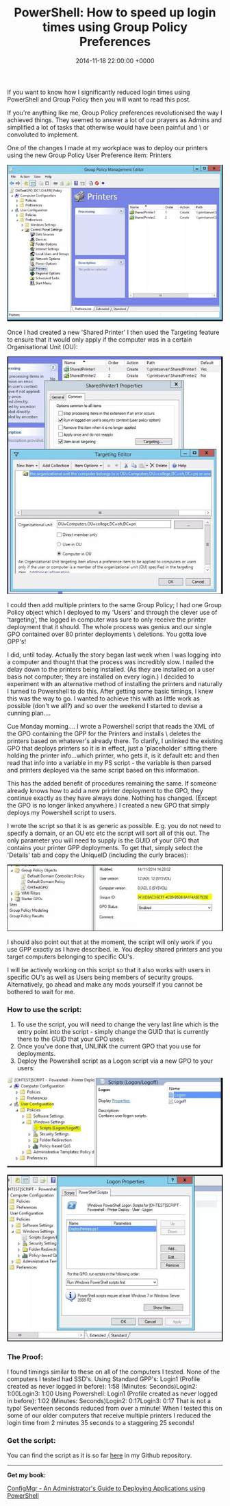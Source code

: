 ﻿---
layout: post
title:  "PowerShell: How to speed up login times using Group Policy Preferences"
date:   2014-11-18 22:00:00 +0000
categories: PowerShell
tags: [powershell, posh, gpp, login, grouppolicy]
---

If you want to know how I significantly reduced login times using PowerShell and Group Policy then you will want to read this post.

If you're anything like me, Group Policy preferences revolutionised the way I achieved things.  They seemed to answer a lot of our prayers as Admins and simplified a lot of tasks that otherwise would have been painful and \ or convoluted to implement.

One of the changes I made at my workplace was to deploy our printers using the new Group Policy User Preference item: Printers

![1-1](/assets/images/1.JPG)

Once I had created a new 'Shared Printer' I then used the Targeting feature to ensure that it would only apply if the computer was in a certain Organisational Unit (OU):

![1-1](/assets/images/2.JPG)

I could then add multiple printers to the same Group Policy; I had one Group Policy object which I deployed to my 'Users' and through the clever use of 'targeting', the logged in computer was sure to only receive the printer deployment that it should.
The whole process was genius and our single GPO contained over 80 printer deployments \ deletions.
You gotta love GPP's!

I did,  until today.  Actually the story began last week when I was logging into a computer and thought that the process was incredibly slow.  I nailed the delay down to the printers being installed. (As they are installed on a user basis not computer; they are installed on every login.)
I decided to experiment with an alternative method of installing the printers and naturally I turned to Powershell to do this.  After getting some basic timings, I knew this was the way to go.
I wanted to achieve this with as little work as possible (don't we all?) and so over the weekend I started to devise a cunning plan....

Cue Monday morning....
I wrote a Powershell script that reads the XML of the GPO containing the GPP for the Printers and installs \ deletes the printers based on whatever's already there.
To clarify, I unlinked the existing GPO that deploys printers so it is in effect, just a 'placeholder' sitting there holding the printer info...which printer, who gets it, is it default etc and then read that info into a variable in my PS script - the variable is then parsed and printers deployed via the same script based on this information.

This has the added benefit of procedures remaining the same.  If someone already knows how to add a new printer deployment to the GPO, they continue exactly as they have always done.  Nothing has changed. (Except the GPO is no longer linked anywhere.)
I created a new GPO that simply deploys my Powershell script to users.

I wrote the script so that it is as generic as possible.  E.g. you do not need to specify a domain, or an OU etc etc the script will sort all of this out.  The only parameter you will need to supply is the GUID of your GPO that contains your printer GPP deployments.  To get that, simply select the 'Details' tab and copy the UniqueID (including the curly braces):

![1-1](/assets/images/3.JPG)

I should also point out that at the moment, the script will only work if you use GPP exactly as I have described.  ie. You deploy shared printers and you target computers belonging to specific OU's.

I will be actively working on this script so that  it also works with users in specific OU's as well as Users being members of security groups.  Alternatively, go ahead and make any mods yourself if you cannot be bothered to wait for me.

### How to use the script:

1. To use the script, you will need to change the very last line which is the entry point into the script - simply change the GUID that is currently there to the GUID that your GPO uses.
2. Once you've done that, UNLINK the current GPO that you use for deployments.
3. Deploy the Powershell script as a Logon script via a new GPO to your users:

![1-1](/assets/images/4.JPG)

![1-1](/assets/images/5.JPG)

### The Proof:
I found timings similar to these on all of the computers I tested.  None of the computers I tested had SSD's.
Using Standard GPP's:
Login1 (Profile created as never logged in before):  1:58 (Minutes: Seconds)Login2: 1:00Login3: 1:00
Using Powershell:
Login1 (Profile created as never logged in before):  1:02 (Minutes: Seconds)Login2: 0:17Login3: 0:17
That is not a typo!  Seventeen seconds reduced from over a minute!  When I tested this on some of our older computers that receive multiple printers I reduced the login time from 2 minutes 35 seconds to a staggering 25 seconds!

### Get the script:
You can find the script as it is so far [here](https://github.com/ozthe2/Powershell/blob/master/Active-Directory/DeployPrinters) in my Github repository.

---

**Get my book:**

[ConfigMgr - An Administrator's Guide to Deploying Applications using PowerShell](https://leanpub.com/configmgr-DeployUsingPS)